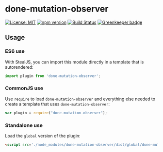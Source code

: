 # done-mutation-observer

[![License: MIT](https://img.shields.io/badge/license-MIT-blue.svg)](https://github.com/donejs/done-mutation-observer/blob/master/LICENSE)
[![npm version](https://badge.fury.io/js/done-mutation-observer.svg)](https://www.npmjs.com/package/done-mutation-observer)
[![Build Status](https://travis-ci.org/donejs/done-mutation-observer.svg?branch=master)](https://travis-ci.org/donejs/done-mutation-observer) [![Greenkeeper badge](https://badges.greenkeeper.io/donejs/done-mutation-observer.svg)](https://greenkeeper.io/)

## Usage

### ES6 use

With StealJS, you can import this module directly in a template that is autorendered:

```js
import plugin from 'done-mutation-observer';
```

### CommonJS use

Use `require` to load `done-mutation-observer` and everything else
needed to create a template that uses `done-mutation-observer`:

```js
var plugin = require("done-mutation-observer");
```

### Standalone use

Load the `global` version of the plugin:

```html
<script src='./node_modules/done-mutation-observer/dist/global/done-mutation-observer.js'></script>
```
